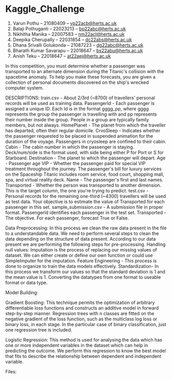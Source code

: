 # Kaggle_Challenge
1.	Varun Pothu – 21080409 – vp22acb@herts.ac.uk
2.	Balaji Pothuganti – 22023213 – bp22abc@herts.ac.uk
3.	Nikhitha Manika – 22007583 – nm22acl@herts.ac.uk
4.	Deepika Cherupally – 22031854 – dc22abs@herts.ac.uk
5.	Dhana Srivalli Golukonda – 21087223 – dg22abc@herts.ac.uk
6.	Bharath Kumar Savarapu – 22018647 – bs22abu@herts.ac.uk
7.	Anish Teku – 22018647 – at22aej@herts.ac.uk

In this competition, you must determine whether a passenger was transported to an alternate dimension during the Titanic's collision with the spacetime anomaly. To help you make these forecasts, you are given a collection of personal documents discovered on the ship's wrecked computer system.

DESCRIPTIONS:
train.csv - About 2/3rd (~8700) of travellers' personal records will be used as training data.
PassengerId - Each passenger is assigned a unique ID. Each Id is in the format gggg_pp, where gggg represents the group the passenger is travelling with and pp represents their number inside the group. People in a group are typically family members, but not always.
HomePlanet - The planet from which the traveller has departed, often their regular domicile.
CrvoSleep - Indicates whether the passenger requested to be placed in suspended animation for the duration of the voyage. Passengers in cryosleep are confined to their cabin.
Cabin - The cabin number in which the passenger is staying. Deck/num/side is the format used, with side being either P for Port or S for Starboard.
Destination - The planet to which the passenger will depart.
Age - Passenger age
VIP - Whether the passenger paid for special VIP treatment throughout the journey.
The passenger's bill for luxury services on the Spaceship Titanic includes room service, food court, shopping mall, spa, and virtual reality deck.
Name - The passenger's first and last names.
Transported - Whether the person was transported to another dimension. This is the target column, the one you're trying to predict.
test.csv - Personal records for the remaining one-third (~4300) travellers will be used as test data. Your objective is to estimate the value of Transported for each passenger in this set.
sample_submission.csv - A submission file in proper format.
PassengerId identifies each passenger in the test set.
Transported - The objective. For each passenger, forecast True or False.

Data Preprocessing:
In this process we clean the raw data present in the file to a understandable data. We need to perform several steps to clean the data depending on the structure of data present. According to our data present we are performing the following steps for pre-processing.
Handling null values: Imputation is the process of replacing our missing values of dataset. We can either create or define our own function or could use SimpleImputer for the imputation.
Feature Engineering - This process is done to organize to train the data models effectively.
Standardization- In this process we transform our values so that the standard deviation is 1 and the mean value is 1.
Converting the datatypes from one format to useable format or data type.

Model Building:

Gradient Boosting:
This technique permits the optimization of arbitrary differentiable loss functions and constructs an additive model in forward step-by-step manner. Regression trees with n classes are fitted on the negative gradient of the loss function, such as the multiclass log loss or binary loss, in each stage. In the particular case of binary classification, just one regression tree is included.

Logistic Regression:
This method is used for analysing the data which has one or more independent variables in the dataset which can help in predicting the outcome. We perform this regression to know the best model that fits to describe the relationship between dependent and independent variable.

Files:



